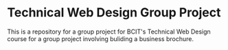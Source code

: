 # Technical Web Design Group Project
This is a repository for a group project for BCIT's Technical Web Design course for a group project involving buliding a business brochure.
